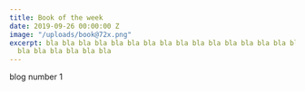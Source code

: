 ```yaml
---
title: Book of the week
date: 2019-09-26 00:00:00 Z
image: "/uploads/book@72x.png"
excerpt: bla bla bla bla bla bla bla bla bla bla bla bla bla bla bla bla bla bla bla
  bla bla bla bla bla bla
---
```


blog number 1